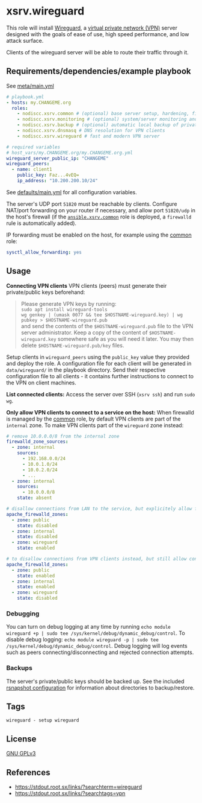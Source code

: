# xsrv.wireguard

This role will install [Wireguard](https://en.wikipedia.org/wiki/WireGuard), a [virtual private network (VPN)](https://en.wikipedia.org/wiki/Virtual_private_network) server designed with the goals of ease of use, high speed performance, and low attack surface.

Clients of the wireguard server will be able to route their traffic through it.

## Requirements/dependencies/example playbook

See [meta/main.yml](meta/main.yml)

```yaml
# playbook.yml
- hosts: my.CHANGEME.org
  roles:
    - nodiscc.xsrv.common # (optional) base server setup, hardening, firewall
    - nodiscc.xsrv.monitoring # (optional) system/server monitoring and health checks
    - nodiscc.xsrv.backup # (optional) automatic local backup of private keys
    - nodiscc.xsrv.dnsmasq # DNS resolution for VPN clients
    - nodiscc.xsrv.wireguard # fast and modern VPN server

# required variables
# host_vars/my.CHANGEME.org/my.CHANGEME.org.yml
wireguard_server_public_ip: "CHANGEME"
wireguard_peers:
  - name: client1
    public_key: Faz...4vEQ=
    ip_address: "10.200.200.10/24"
```

See [defaults/main.yml](defaults/main.yml) for all configuration variables.

The server's UDP port `51820` must be reachable by clients. Configure NAT/port forwarding on your router if necessary, and allow port `51820/udp` in the host's firewall (if the [`ansible.xsrv.common`](../common) role is deployed, a `firewalld` rule is automatically added).

IP forwarding must be enabled on the host, for example using the [common](../common) role:

```yaml
sysctl_allow_forwarding: yes
```

## Usage

**Connecting VPN clients** VPN clients (peers) must generate their private/public keys beforehand:

> Please generate VPN keys by running:  
> `sudo apt install wireguard-tools`  
> `wg genkey | (umask 0077 && tee $HOSTNAME-wireguard.key) | wg pubkey > $HOSTNAME-wireguard.pub`  
> and send the contents of the `$HOSTNAME-wireguard.pub` file to the VPN server administrator. Keep a copy of the content of `$HOSTNAME-wireguard.key` somewhere safe as you will need it later. You may then delete `$HOSTNAME-wireguard.pub/key` files.

Setup clients in `wireguard_peers` using the `public_key` value they provided and deploy the role. A configuration file for each client will be generated in `data/wireguard/` in the playbook directory. Send their respective configuration file to all clients - it contains further instructions to connect to the VPN on client machines.

**List connected clients:** Access the server over SSH (`xsrv ssh`) and run `sudo wg`.

**Only allow VPN clients to connect to a service on the host:** When firewalld is managed by the [common](../common/) role, by default VPN clients are part of the `internal` zone. To make VPN clients part of the `wireguard` zone instead:

```yaml
# remove 10.0.0.0/8 from the internal zone
firewalld_zone_sources:
  - zone: internal
    sources:
      - 192.168.0.0/24
      - 10.0.1.0/24
      - 10.0.2.0/24
      - ...
  - zone: internal
    sources:
      - 10.0.0.0/8
    state: absent

# disallow connections from LAN to the service, but explicitely allow from wireguard
apache_firewalld_zones:
  - zone: public
    state: disabled
  - zone: internal
    state: disabled
  - zone: wireguard
    state: enabled

# to disallow connections from VPN clients instead, but still allow connections from LAN:
apache_firewalld_zones:
  - zone: public
    state: enabled
  - zone: internal
    state: enabled
  - zone: wireguard
    state: disabled
```

### Debugging

You can turn on debug logging at any time by running `echo module wireguard +p | sudo tee /sys/kernel/debug/dynamic_debug/control`. To disable debug logging: `echo module wireguard -p | sudo tee /sys/kernel/debug/dynamic_debug/control`. Debug logging will log events such as peers connecting/disconnecting and rejected connection attempts.

### Backups

The server's private/public keys should be backed up. See the included [rsnapshot configuration](templates/etc/rsnapshot.d_wireguard.conf.j2) for information about directories to backup/restore.

## Tags

<!--BEGIN TAGS LIST-->
```
wireguard - setup wireguard
```
<!--END TAGS LIST-->

## License

[GNU GPLv3](../../LICENSE)


## References

- https://stdout.root.sx/links/?searchterm=wireguard
- https://stdout.root.sx/links/?searchtags=vpn
